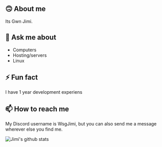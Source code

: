 

## 🙃 About me
Its Gwn Jimi.

## 💬 Ask me about
- Computers
- Hosting/servers
- Linux

## ⚡ Fun fact
I have 1 year development experiens

## 📫 How to reach me
My Discord username is WsgJimi, but you can also send me a message wherever else you find me.


![Jimi's github stats](https://github-readme-stats.vercel.app/api?username=Devv-Jimi)
